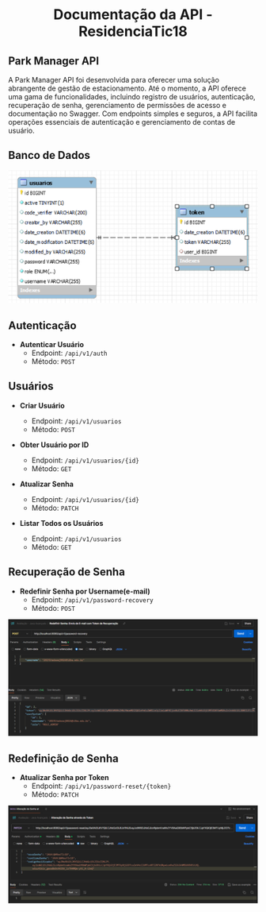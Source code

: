 <h1 align="center">Documentação da API - ResidenciaTic18</h1>

## Park Manager API

A Park Manager API foi desenvolvida para oferecer uma solução abrangente de gestão de estacionamento. Até o momento, a API oferece uma gama de funcionalidades, incluindo registro de usuários, autenticação, recuperação de senha, gerenciamento de permissões de acesso e documentação no Swagger. Com endpoints simples e seguros, a API facilita operações essenciais de autenticação e gerenciamento de contas de usuário.

## Banco de Dados

![Imagem do banco de dados da avaliação](DBA.png)

## Autenticação

- **Autenticar Usuário**
  - Endpoint: `/api/v1/auth`
  - Método: `POST`

## Usuários

- **Criar Usuário**
  - Endpoint: `/api/v1/usuarios`
  - Método: `POST`
  
- **Obter Usuário por ID**
  - Endpoint: `/api/v1/usuarios/{id}`
  - Método: `GET`
  
- **Atualizar Senha**
  - Endpoint: `/api/v1/usuarios/{id}`
  - Método: `PATCH`
  
- **Listar Todos os Usuários**
  - Endpoint: `/api/v1/usuarios`
  - Método: `GET`

## Recuperação de Senha

- **Redefinir Senha por Username(e-mail)**
  - Endpoint: `/api/v1/password-recovery`
  - Método: `POST`

![Imagem da requisição GET para envio de e-mail](Post.png)

## Redefinição de Senha

- **Atualizar Senha por Token**
  - Endpoint: `/api/v1/password-reset/{token}`
  - Método: `PATCH`

![Imagem da requisição PATCH para alterar a senha](Patch-alterar-senha.png)